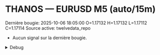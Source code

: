 # THANOS — EURUSD M5 (auto/15m)
Dernière bougie: 2025-10-06 18:05:00  O=1.17132  H=1.17132  L=1.17112  C=1.17114
Source active: twelvedata_repo

- Aucun signal sur la dernière bougie.

<details><summary>Debug</summary>

- TD_API_KEY manquant.

</details>